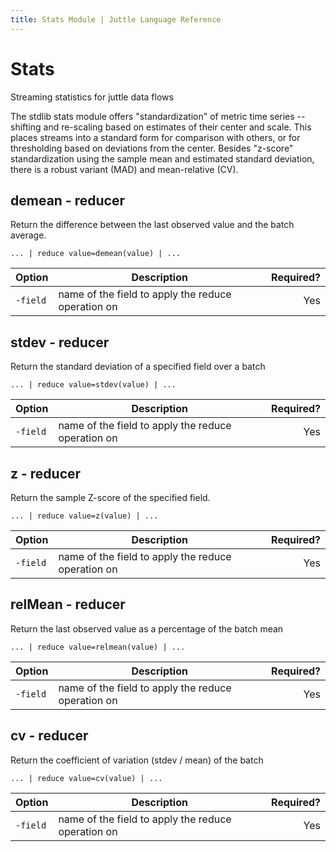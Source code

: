 ```yaml
---
title: Stats Module | Juttle Language Reference
---
```


# Stats

Streaming statistics for juttle data flows

The stdlib stats module offers "standardization" of metric time series --
shifting and re-scaling based on estimates of their center and scale. This
places streams into a standard form for comparison with others, or for
thresholding based on deviations from the center. Besides "z-score"
standardization using the sample mean and estimated standard deviation,
there is a robust variant (MAD) and mean-relative (CV).

## demean - reducer

Return the difference between the last observed value and the batch average.

```
... | reduce value=demean(value) | ...
```

Option    |                   Description                      | Required?
--------- | -------------------------------------------------- | ---------:
`-field`  | name of the field to apply the reduce operation on |  Yes

## stdev - reducer

Return the standard deviation of a specified field over a batch

```
... | reduce value=stdev(value) | ...
```

Option    |                   Description                      | Required?
--------- | -------------------------------------------------- | ---------:
`-field`  | name of the field to apply the reduce operation on |  Yes

## z - reducer

Return the sample Z-score of the specified field.

```
... | reduce value=z(value) | ...
```

Option    |                   Description                      | Required?
--------- | -------------------------------------------------- | ---------:
`-field`  | name of the field to apply the reduce operation on |  Yes

## relMean - reducer

Return the last observed value as a percentage of the batch mean

```
... | reduce value=relmean(value) | ...
```

Option    |                   Description                      | Required?
--------- | -------------------------------------------------- | ---------:
`-field`  | name of the field to apply the reduce operation on |  Yes

## cv - reducer

Return the coefficient of variation (stdev / mean) of the batch

```
... | reduce value=cv(value) | ...
```

Option    |                   Description                      | Required?
--------- | -------------------------------------------------- | ---------:
`-field`  | name of the field to apply the reduce operation on |  Yes
